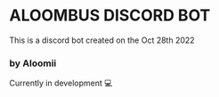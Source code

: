 # ALOOMBUS DISCORD BOT

This is a discord bot created on the Oct 28th 2022

### by Aloomii

Currently in development 💻
